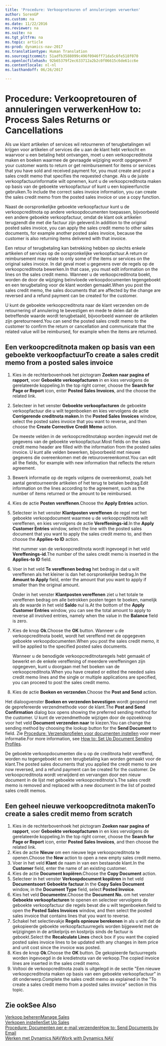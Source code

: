 ```yaml
---
title: 'Procedure: Verkoopretouren of annuleringen verwerken'
author: SorenGP
ms.custom: na
ms.date: 11/22/2016
ms.reviewer: na
ms.suite: na
ms.tgt_pltfrm: na
ms.topic: article
ms-prod: dynamics-nav-2017
ms.translationtype: Human Translation
ms.sourcegitcommit: 51adfb3588099c496f0946ff71da5c6fe518f070
ms.openlocfilehash: 92b65379f2ec633712a2b2c0f06615c6de61cc6e
ms.contentlocale: nl-nl
ms.lasthandoff: 06/26/2017

---
```


# <a name="how-to-process-sales-returns-or-cancellations"></a><span data-ttu-id="4e897-102">Procedure: Verkoopretouren of annuleringen verwerken</span><span class="sxs-lookup"><span data-stu-id="4e897-102">How to: Process Sales Returns or Cancellations</span></span>
<span data-ttu-id="4e897-103">Als uw klant artikelen of services wil retourneren of terugbetalingen wil krijgen voor artikelen of services die u aan de klant hebt verkocht en waarvoor u een betaling hebt ontvangen, moet u een verkoopcreditnota maken en boeken waarmee de gevraagde wijziging wordt opgegeven.</span><span class="sxs-lookup"><span data-stu-id="4e897-103">If your customer wants to return or get reimbursement for items or services that you have sold and received payment for, you must create and post a sales credit memo that specifies the requested change.</span></span> <span data-ttu-id="4e897-104">Als u de juiste verkoopfactuurinformatie wilt opnemen, kunt u de verkoopcreditnota maken op basis van de geboekte verkoopfactuur of kunt u een kopieerfunctie gebruiken.</span><span class="sxs-lookup"><span data-stu-id="4e897-104">To include the correct sales invoice information, you can create the sales credit memo from the posted sales invoice or use a copy function.</span></span>

<span data-ttu-id="4e897-105">Naast de oorspronkelijke geboekte verkoopfactuur kunt u de verkoopcreditnota op andere verkoopdocumenten toepassen, bijvoorbeeld een andere geboekte verkoopfactuur, omdat de klant ook artikelen terugzendt die met die factuur zijn geleverd.</span><span class="sxs-lookup"><span data-stu-id="4e897-105">In addition to the original posted sales invoice, you can apply the sales credit memo to other sales documents, for example another posted sales invoice, because the customer is also returning items delivered with that invoice.</span></span>

<span data-ttu-id="4e897-106">Een retour of terugbetaling kan betrekking hebben op slechts enkele artikelen of services op de oorspronkelijke verkoopfactuur.</span><span class="sxs-lookup"><span data-stu-id="4e897-106">A return or reimbursement may relate to only some of the items or services on the original sales invoice.</span></span> <span data-ttu-id="4e897-107">In dat geval moet u gegevens over de regels op de verkoopcreditnota bewerken.</span><span class="sxs-lookup"><span data-stu-id="4e897-107">In that case, you must edit information on the lines on the sales credit memo.</span></span> <span data-ttu-id="4e897-108">Wanneer u de verkoopcreditnota boekt, worden de door de wijziging beïnvloede verkoopdocumenten tegengeboekt en een terugbetaling voor de klant worden gemaakt.</span><span class="sxs-lookup"><span data-stu-id="4e897-108">When you post the sales credit memo, the sales documents that are affected by the change are reversed and a refund payment can be created for the customer.</span></span>

<span data-ttu-id="4e897-109">U kunt de geboekte verkoopcreditnota naar de klant verzenden om de retournering of annulering te bevestigen en mede te delen dat de betreffende waarde wordt terugbetaald, bijvoorbeeld wanneer de artikelen zijn geretourneerd.</span><span class="sxs-lookup"><span data-stu-id="4e897-109">You can send the posted sales credit memo to the customer to confirm the return or cancellation and communicate that the related value will be reimbursed, for example when the items are returned.</span></span>

## <a name="to-create-a-sales-credit-memo-from-a-posted-sales-invoice"></a><span data-ttu-id="4e897-110">Een verkoopcreditnota maken op basis van een geboekte verkoopfactuur</span><span class="sxs-lookup"><span data-stu-id="4e897-110">To create a sales credit memo from a posted sales invoice</span></span>
1. <span data-ttu-id="4e897-111">Kies in de rechterbovenhoek het pictogram **Zoeken naar pagina of rapport**, voer **Geboekte verkoopfacturen** in en kies vervolgens de gerelateerde koppeling.</span><span class="sxs-lookup"><span data-stu-id="4e897-111">In the top right corner, choose the **Search for Page or Report** icon, enter **Posted Sales Invoices**, and the choose the related link.</span></span>  
2. <span data-ttu-id="4e897-112">Selecteer in het venster **Geboekte verkoopfacturen** de geboekte verkoopfactuur die u wilt tegenboeken en kies vervolgens de actie **Corrigerende creditnota maken**.</span><span class="sxs-lookup"><span data-stu-id="4e897-112">In the **Posted Sales Invoices** window, select the posted sales invoice that you want to reverse, and then choose the **Create Corrective Credit Memo** action.</span></span>

    <span data-ttu-id="4e897-113">De meeste velden in de verkoopcreditnotakop worden ingevuld met de gegevens van de geboekte verkoopfactuur.</span><span class="sxs-lookup"><span data-stu-id="4e897-113">Most fields on the sales credit memo header are filled with the information from the posted sales invoice.</span></span> <span data-ttu-id="4e897-114">U kunt alle velden bewerken, bijvoorbeeld met nieuwe gegevens die overeenkomen met de retourovereenkomst.</span><span class="sxs-lookup"><span data-stu-id="4e897-114">You can edit all the fields, for example with new information that reflects the return agreement.</span></span>
3. <span data-ttu-id="4e897-115">Bewerk informatie op de regels volgens de overeenkomst, zoals het aantal geretourneerde artikelen of het terug te betalen bedrag.</span><span class="sxs-lookup"><span data-stu-id="4e897-115">Edit information on the lines according to the agreement, such as the number of items returned or the amount to be reimbursed.</span></span>
4. <span data-ttu-id="4e897-116">Kies de actie **Posten vereffenen**.</span><span class="sxs-lookup"><span data-stu-id="4e897-116">Choose the **Apply Entries** action.</span></span>
5. <span data-ttu-id="4e897-117">Selecteer in het venster **Klantposten vereffenen** de regel met het geboekte verkoopdocument waarmee u de verkoopcreditnota wilt vereffenen, en kies vervolgens de actie **Vereffenings-id**.</span><span class="sxs-lookup"><span data-stu-id="4e897-117">In the **Apply Customer Entries** window, select the line with the posted sales document that you want to apply the sales credit memo to, and then choose the **Applies-to ID** action.</span></span>

    <span data-ttu-id="4e897-118">Het nummer van de verkoopcreditnota wordt ingevoegd in het veld **Vereffenings-id**.</span><span class="sxs-lookup"><span data-stu-id="4e897-118">The number of the sales credit memo is inserted in the **Applies-to ID** field.</span></span>  
6. <span data-ttu-id="4e897-119">Voer in het veld **Te vereffenen bedrag** het bedrag in dat u wilt vereffenen als het kleiner is dan het oorspronkelijke bedrag.</span><span class="sxs-lookup"><span data-stu-id="4e897-119">In the **Amount to Apply** field, enter the amount that you want to apply if smaller than the original amount.</span></span>

    <span data-ttu-id="4e897-120">Onder in het venster **Klantposten vereffenen** ziet u het totale te vereffenen bedrag om alle betrokken posten tegen te boeken, namelijk als de waarde in het veld **Saldo** nul is.</span><span class="sxs-lookup"><span data-stu-id="4e897-120">At the bottom of the **Apply Customer Entries** window, you can see the total amount to apply to reverse all involved entries, namely when the value in the **Balance** field is zero.</span></span>  
7. <span data-ttu-id="4e897-121">Kies de knop **Ok**.</span><span class="sxs-lookup"><span data-stu-id="4e897-121">Choose the **OK** button.</span></span> <span data-ttu-id="4e897-122">Wanneer u de verkoopcreditnota boekt, wordt het vereffend met de opgegeven geboekte verkoopdocumenten.</span><span class="sxs-lookup"><span data-stu-id="4e897-122">When you post the sales credit memo, it will be applied to the specified posted sales documents.</span></span>

    <span data-ttu-id="4e897-123">Wanneer u de benodigde verkoopcreditnotaregels hebt gemaakt of bewerkt en de enkele vereffening of meerdere vereffeningen zijn opgegeven, kunt u doorgaan met het boeken van de verkoopcreditnota.</span><span class="sxs-lookup"><span data-stu-id="4e897-123">When you have created or edited the needed sales credit memo lines and the single or multiple applications are specified, you can proceed to post the sales credit memo.</span></span>
8. <span data-ttu-id="4e897-124">Kies de actie **Boeken en verzenden**.</span><span class="sxs-lookup"><span data-stu-id="4e897-124">Choose the **Post and Send** action.</span></span>

<span data-ttu-id="4e897-125">Het dialoogvenster **Boeken en verzenden bevestigen** wordt geopend met de geprefereerde verzendmethode voor de klant.</span><span class="sxs-lookup"><span data-stu-id="4e897-125">The **Post and Send Confirmation** dialog box opens showing the preferred sending method for the customer.</span></span> <span data-ttu-id="4e897-126">U kunt de verzendmethode wijzigen door de opzoekknop voor het veld **Document verzenden naar** te kiezen.</span><span class="sxs-lookup"><span data-stu-id="4e897-126">You can change the sending method by choosing the lookup button for the **Send Document** to field.</span></span> <span data-ttu-id="4e897-127">Zie [Procedure: Verzendprofielen voor documenten instellen](sales-how-setup-document-send-profiles.md) voor meer informatie.</span><span class="sxs-lookup"><span data-stu-id="4e897-127">For more information, see [How to: Set Up Document Sending Profiles](sales-how-setup-document-send-profiles.md).</span></span>

<span data-ttu-id="4e897-128">De geboekte verkoopdocumenten die u op de creditnota hebt vereffend, worden nu tegengeboekt en een terugbetaling kan worden gemaakt voor de klant.</span><span class="sxs-lookup"><span data-stu-id="4e897-128">The posted sales documents that you applied the credit memo to are now reversed, and a refund payment can be created for the customer.</span></span> <span data-ttu-id="4e897-129">De verkoopcreditnota wordt verwijderd en vervangen door een nieuw document in de lijst met geboekte verkoopcreditnota's.</span><span class="sxs-lookup"><span data-stu-id="4e897-129">The sales credit memo is removed and replaced with a new document in the list of posted sales credit memos.</span></span>

## <a name="to-create-a-sales-credit-memo-from-scratch"></a><span data-ttu-id="4e897-130">Een geheel nieuwe verkoopcreditnota maken</span><span class="sxs-lookup"><span data-stu-id="4e897-130">To create a sales credit memo from scratch</span></span>
1. <span data-ttu-id="4e897-131">Kies in de rechterbovenhoek het pictogram **Zoeken naar pagina of rapport**, voer **Geboekte verkoopfacturen** in en kies vervolgens de gerelateerde koppeling.</span><span class="sxs-lookup"><span data-stu-id="4e897-131">In the top right corner, choose the **Search for Page or Report** icon, enter **Posted Sales Invoices**, and then choose the related link.</span></span>
2. <span data-ttu-id="4e897-132">Kies de actie **Nieuw** om een nieuwe lege verkoopcreditnota te openen.</span><span class="sxs-lookup"><span data-stu-id="4e897-132">Choose the **New** action to open a new empty sales credit memo.</span></span>
3. <span data-ttu-id="4e897-133">Voer in het veld **Klant** de naam in van een bestaande klant.</span><span class="sxs-lookup"><span data-stu-id="4e897-133">In the **Customer** field, enter the name of an existing customer.</span></span>
4. <span data-ttu-id="4e897-134">Kies de actie **Document kopiëren**.</span><span class="sxs-lookup"><span data-stu-id="4e897-134">Choose the **Copy Document** action.</span></span>
5. <span data-ttu-id="4e897-135">Selecteer in het venster **Verkoopdocument kopiëren** in het veld **Documentsoort** **Geboekte factuur**.</span><span class="sxs-lookup"><span data-stu-id="4e897-135">In the **Copy Sales Document** window, in the **Document Type** field, select **Posted Invoice**.</span></span>
6. <span data-ttu-id="4e897-136">Kies het veld **Documentnr.**</span><span class="sxs-lookup"><span data-stu-id="4e897-136">Choose the **Document No.**</span></span> <span data-ttu-id="4e897-137">om het venster **Geboekte verkoopfacturen** te openen en selecteer vervolgens de geboekte verkoopfactuur die regels bevat die u wilt tegenboeken.</span><span class="sxs-lookup"><span data-stu-id="4e897-137">field to open the **Posted Sales Invoices** window, and then select the posted sales invoice that contains lines that you want to reverse.</span></span>
7. <span data-ttu-id="4e897-138">Schakel het selectievakje **Regels opnieuw berekenen** in als u wilt dat de gekopieerde geboekte verkoopfactuurregels worden bijgewerkt met de wijzigingen in de artikelprijs en kostprijs sinds de factuur is geboekt.</span><span class="sxs-lookup"><span data-stu-id="4e897-138">Select the **Recalculate Lines** check box if you want the copied posted sales invoice lines to be updated with any changes in item price and unit cost since the invoice was posted.</span></span>
8. <span data-ttu-id="4e897-139">Kies de knop **Ok**.</span><span class="sxs-lookup"><span data-stu-id="4e897-139">Choose the **OK** button.</span></span> <span data-ttu-id="4e897-140">De gekopieerde factuurregels worden ingevoegd in de kredietnota van de verkoop.</span><span class="sxs-lookup"><span data-stu-id="4e897-140">The copied invoice lines are inserted in the sales credit memo.</span></span>
9. <span data-ttu-id="4e897-141">Voltooi de verkoopcreditnota zoals is uitgelegd in de sectie "Een nieuwe verkoopcreditnota maken op basis van een geboekte verkoopfactuur" in dit onderwerp.</span><span class="sxs-lookup"><span data-stu-id="4e897-141">Complete the sales credit memo as explained in the "To create a sales credit memo from a posted sales invoice" section in this topic.</span></span>

## <a name="see-also"></a><span data-ttu-id="4e897-142">Zie ook</span><span class="sxs-lookup"><span data-stu-id="4e897-142">See Also</span></span>  
[<span data-ttu-id="4e897-143">Verkoop beheren</span><span class="sxs-lookup"><span data-stu-id="4e897-143">Manage Sales</span></span>](sales-manage-sales.md)  
[<span data-ttu-id="4e897-144">Verkopen instellen</span><span class="sxs-lookup"><span data-stu-id="4e897-144">Set Up Sales</span></span>](sales-setup-sales.md)  
[<span data-ttu-id="4e897-145">Procedure: Documenten per e-mail verzenden</span><span class="sxs-lookup"><span data-stu-id="4e897-145">How to: Send Documents by Email</span></span>](ui-how-send-documents-email.md)  
[<span data-ttu-id="4e897-146">Werken met Dynamics NAV</span><span class="sxs-lookup"><span data-stu-id="4e897-146">Work with Dynamics NAV</span></span>](ui-work-product.md)

